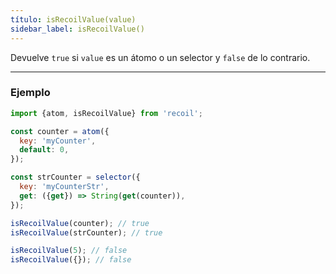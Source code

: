 ```yaml
---
título: isRecoilValue(value)
sidebar_label: isRecoilValue()
---
```


Devuelve `true` si `value` es un átomo o un selector y `false` de lo contrario.

---

### Ejemplo

```javascript
import {atom, isRecoilValue} from 'recoil';

const counter = atom({
  key: 'myCounter',
  default: 0,
});

const strCounter = selector({
  key: 'myCounterStr',
  get: ({get}) => String(get(counter)),
});

isRecoilValue(counter); // true
isRecoilValue(strCounter); // true

isRecoilValue(5); // false
isRecoilValue({}); // false
```
